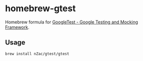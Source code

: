 # homebrew-gtest

Homebrew formula for [GoogleTest - Google Testing and Mocking Framework](https://github.com/google/googletest).

## Usage

    brew install nZac/gtest/gtest

